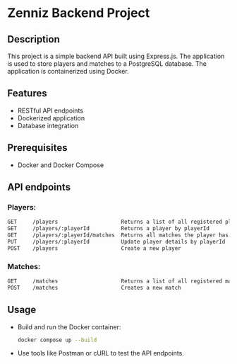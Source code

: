 # Zenniz Backend Project

## Description
This project is a simple backend API built using Express.js. The application is used to store players and matches to a PostgreSQL database. The application is containerized using Docker.

## Features
- RESTful API endpoints
- Dockerized application
- Database integration

## Prerequisites
- Docker and Docker Compose

## API endpoints

### Players:
```bash
GET     /players                    Returns a list of all registered players
GET     /players/:playerId          Returns a player by playerId
GET     /players/:playerId/matches  Returns all matches the player has participated
PUT     /players/:playerId          Update player details by playerId
POST    /players                    Create a new player
```


### Matches:
```bash
GET     /matches                    Returns a list of all registered matches
POST    /matches                    Creates a new match
```

## Usage
- Build and run the Docker container:
   ```bash
   docker compose up --build
   ```
- Use tools like Postman or cURL to test the API endpoints.


